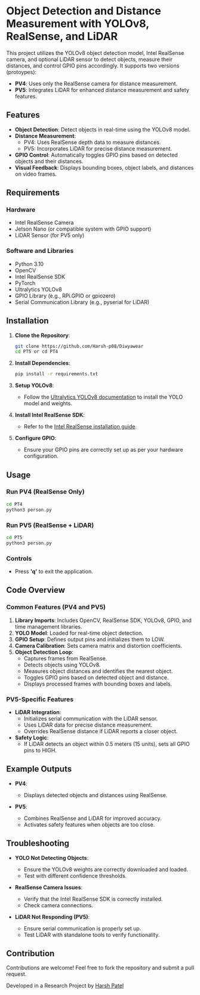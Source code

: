 # Object Detection and Distance Measurement with YOLOv8, RealSense, and LiDAR

This project utilizes the YOLOv8 object detection model, Intel RealSense camera, and optional LiDAR sensor to detect objects, measure their distances, and control GPIO pins accordingly. It supports two versions (protoypes):

- **PV4**: Uses only the RealSense camera for distance measurement.
- **PV5**: Integrates LiDAR for enhanced distance measurement and safety features.

## Features

- **Object Detection**: Detect objects in real-time using the YOLOv8 model.
- **Distance Measurement**: 
  - PV4: Uses RealSense depth data to measure distances.
  - PV5: Incorporates LiDAR for precise distance measurement.
- **GPIO Control**: Automatically toggles GPIO pins based on detected objects and their distances.
- **Visual Feedback**: Displays bounding boxes, object labels, and distances on video frames.

## Requirements

### Hardware
- Intel RealSense Camera
- Jetson Nano (or compatible system with GPIO support)
- LiDAR Sensor (for PV5 only)

### Software and Libraries
- Python 3.10
- OpenCV
- Intel RealSense SDK
- PyTorch
- Ultralytics YOLOv8
- GPIO Library (e.g., RPi.GPIO or gpiozero)
- Serial Communication Library (e.g., pyserial for LiDAR)

## Installation

1. **Clone the Repository**:
    ```bash
    git clone https://github.com/Harsh-p08/Diwyawear
    cd PT5 or cd PT4
    ```

2. **Install Dependencies**:
    ```bash
    pip install -r requirements.txt
    ```

3. **Setup YOLOv8**:
    - Follow the [Ultralytics YOLOv8 documentation](https://docs.ultralytics.com) to install the YOLO model and weights.

4. **Install Intel RealSense SDK**:
    - Refer to the [Intel RealSense installation guide](https://github.com/IntelRealSense/librealsense).

5. **Configure GPIO**:
    - Ensure your GPIO pins are correctly set up as per your hardware configuration.

## Usage

### Run PV4 (RealSense Only)
```bash
cd PT4
python3 person.py
```

### Run PV5 (RealSense + LiDAR)
```bash
cd PT5
python3 person.py
```

### Controls
- Press **'q'** to exit the application.

## Code Overview

### Common Features (PV4 and PV5)
1. **Library Imports**: Includes OpenCV, RealSense SDK, YOLOv8, GPIO, and time management libraries.
2. **YOLO Model**: Loaded for real-time object detection.
3. **GPIO Setup**: Defines output pins and initializes them to LOW.
4. **Camera Calibration**: Sets camera matrix and distortion coefficients.
5. **Object Detection Loop**:
   - Captures frames from RealSense.
   - Detects objects using YOLOv8.
   - Measures object distances and identifies the nearest object.
   - Toggles GPIO pins based on detected object and distance.
   - Displays processed frames with bounding boxes and labels.

### PV5-Specific Features
- **LiDAR Integration**: 
  - Initializes serial communication with the LiDAR sensor.
  - Uses LiDAR data for precise distance measurement.
  - Overrides RealSense distance if LiDAR reports a closer object.
- **Safety Logic**:
  - If LiDAR detects an object within 0.5 meters (15 units), sets all GPIO pins to HIGH.

## Example Outputs

- **PV4**:
  - Displays detected objects and distances using RealSense.

- **PV5**:
  - Combines RealSense and LiDAR for improved accuracy.
  - Activates safety features when objects are too close.

## Troubleshooting

- **YOLO Not Detecting Objects**:
  - Ensure the YOLOv8 weights are correctly downloaded and loaded.
  - Test with different confidence thresholds.

- **RealSense Camera Issues**:
  - Verify that the Intel RealSense SDK is correctly installed.
  - Check camera connections.

- **LiDAR Not Responding (PV5)**:
  - Ensure serial communication is properly set up.
  - Test LiDAR with standalone tools to verify functionality.

## Contribution

Contributions are welcome! Feel free to fork the repository and submit a pull request.


Developed in a Research Project by [Harsh Patel](https://github.com/Harsh-p08)
